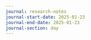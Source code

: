```yaml
---
journal: research-notes
journal-start-date: 2025-01-23
journal-end-date: 2025-01-23
journal-section: day
---
```

